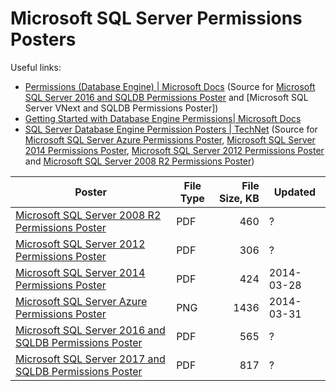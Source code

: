 # Microsoft SQL Server Permissions Posters

Useful links:
 - [Permissions (Database Engine) | Microsoft Docs](https://docs.microsoft.com/en-us/sql/relational-databases/security/permissions-database-engine) (Source for [Microsoft SQL Server 2016 and SQLDB Permissions Poster] and [Microsoft SQL Server VNext and SQLDB Permissions Poster])
 - [Getting Started with Database Engine Permissions| Microsoft Docs](https://docs.microsoft.com/en-us/sql/relational-databases/security/authentication-access/getting-started-with-database-engine-permissions)
 - [SQL Server Database Engine Permission Posters | TechNet](http://social.technet.microsoft.com/wiki/contents/articles/11842.sql-server-database-engine-permission-posters.aspx) (Source for [Microsoft SQL Server Azure Permissions Poster], [Microsoft SQL Server 2014 Permissions Poster], [Microsoft SQL Server 2012 Permissions Poster] and [Microsoft SQL Server 2008 R2 Permissions Poster])


| Poster                                                   | File Type | File Size, KB | Updated    |
|----------------------------------------------------------|-----------|--------------:|------------|
| [Microsoft SQL Server 2008 R2 Permissions Poster]        | PDF       |           460 | ?          |
| [Microsoft SQL Server 2012 Permissions Poster]           | PDF       |           306 | ?          |
| [Microsoft SQL Server 2014 Permissions Poster]           | PDF       |           424 | 2014-03-28 |
| [Microsoft SQL Server Azure Permissions Poster]          | PNG       |          1436 | 2014-03-31 |
| [Microsoft SQL Server 2016 and SQLDB Permissions Poster] | PDF       |           565 | ?          |
| [Microsoft SQL Server 2017 and SQLDB Permissions Poster] | PDF       |           817 | ?          |



[Microsoft SQL Server 2008 R2 Permissions Poster]:Permissions_Poster_SQL_Server_2008_R2.pdf
[Microsoft SQL Server 2012 Permissions Poster]:Permissions_Poster_SQL_Server_2012.pdf
[Microsoft SQL Server 2014 Permissions Poster]:Permissions_Poster_SQL_Server_2014.pdf
[Microsoft SQL Server Azure Permissions Poster]:Permissions_Poster_SQL_Server_Azure.png
[Microsoft SQL Server 2016 and SQLDB Permissions Poster]:Permissions_Poster_SQL_Server_2016_and_SQLDB.pdf
[Microsoft SQL Server 2017 and SQLDB Permissions Poster]:Permissions_Poster_SQL_Server_2017_and_SQLDB.pdf
